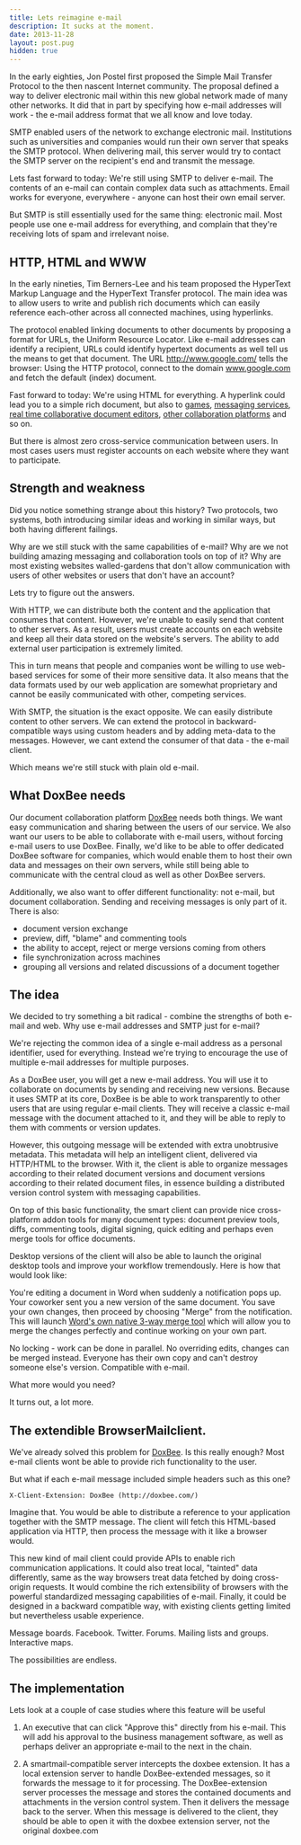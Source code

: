 ```yaml
---
title: Lets reimagine e-mail
description: It sucks at the moment.
date: 2013-11-28
layout: post.pug
hidden: true
---
```


In the early eighties, Jon Postel first proposed the Simple Mail Transfer
Protocol to the then nascent Internet community. The proposal defined a way to
deliver electronic mail within this new global network made of many other
networks. It did that in part by specifying how e-mail addresses will work -
the e-mail address format that we all know and love today.

SMTP enabled users of the network to exchange electronic mail. Institutions
such as universities and companies would run their own server that speaks the
SMTP protocol. When delivering mail, this server would try to contact the SMTP
server on the recipient's end and transmit the message.

Lets fast forward to today: We're still using SMTP to deliver e-mail. The
contents of an e-mail can contain complex data such as attachments. Email works
for everyone, everywhere - anyone can host their own email server.

But SMTP is still essentially used for the same thing: electronic mail. Most
people use one e-mail address for everything, and complain that they're
receiving lots of spam and irrelevant noise.


## HTTP, HTML and WWW

In the early nineties, Tim Berners-Lee and his team proposed the HyperText
Markup Language and the HyperText Transfer protocol. The main idea was to allow
users to write and publish rich documents which can easily reference each-other
across all connected machines, using hyperlinks.

The protocol enabled linking documents to other documents by proposing a format
for URLs, the Uniform Resource Locator. Like e-mail addresses can identify a
recipient, URLs could identify hypertext documents as well tell us the means to
get that document. The URL http://www.google.com/ tells the browser: Using the
HTTP protocol, connect to the domain www.google.com and fetch the default
(index) document.

Fast forward to today: We're using HTML for everything. A hyperlink could lead
you to a simple rich document, but also to [games][unreal], [messaging
services][twitter], [real time collaborative document editors][google-docs],
[other collaboration platforms][github] and so on.

But there is almost zero cross-service communication between users. In most
cases users must register accounts on each website where they want to
participate.

[unreal]: http://www.unrealengine.com/html5/
[twitter]: http://twitter.com
[google-docs]: https://drive.google.com/
[github]: https://github.com

## Strength and weakness

Did you notice something strange about this history? Two protocols, two
systems, both introducing similar ideas and working in similar ways, but both
having different failings.

Why are we still stuck with the same capabilities of e-mail? Why are we not
building amazing messaging and collaboration tools on top of it? Why are most
existing websites walled-gardens that don't allow communication with users of
other websites or users that don't have an account?

Lets try to figure out the answers.

With HTTP, we can distribute both the content and the application that consumes
that content. However, we're unable to easily send that content to other
servers. As a result, users must create accounts on each website and keep all
their data stored on the website's servers. The ability to add external user
participation is extremely limited.

This in turn means that people and companies wont be willing to use web-based
services for some of their more sensitive data. It also means that the data
formats used by our web application are somewhat proprietary and cannot be
easily communicated with other, competing services.

With SMTP, the situation is the exact opposite. We can easily distribute
content to other servers. We can extend the protocol in backward-compatible
ways using custom headers and by adding meta-data to the messages. However, we
cant extend the consumer of that data - the e-mail client.

Which means we're still stuck with plain old e-mail.

## What DoxBee needs

Our document collaboration platform [DoxBee][doxbee] needs both things. We want
easy communication and sharing between the users of our service. We also want
our users to be able to collaborate with e-mail users, without forcing e-mail
users to use DoxBee. Finally, we'd like to be able to offer dedicated DoxBee
software for companies, which would enable them to host their own data and
messages on their own servers, while still being able to communicate with the
central cloud as well as other DoxBee servers.

Additionally, we also want to offer different functionality: not e-mail, but
document collaboration. Sending and receiving messages is only part of it.
There is also:

* document version exchange
* preview, diff, "blame" and commenting tools
* the ability to accept, reject or merge versions coming from others
* file synchronization across machines
* grouping all versions and related discussions of a document together

## The idea

We decided to try something a bit radical - combine the strengths of both
e-mail and web. Why use e-mail addresses and SMTP just for e-mail?

We're rejecting the common idea of a single e-mail address as a personal
identifier, used for everything. Instead we're trying to encourage the use of
multiple e-mail addresses for multiple purposes.

As a DoxBee user, you will get a new e-mail address. You will use it to
collaborate on documents by sending and receiving new versions. Because it uses
SMTP at its core, DoxBee is be able to work transparently to other users that
are using regular e-mail clients. They will receive a classic e-mail message
with the document attached to it, and they will be able to reply to them with
comments or version updates.

However, this outgoing message will be extended with extra unobtrusive metadata.
This metadata will help an intelligent client, delivered via HTTP/HTML to the
browser. With it, the client is able to organize messages according to their
related document versions and document versions according to their related
document files, in essence building a distributed version control system with
messaging capabilities.

On top of this basic functionality, the smart client can provide nice
cross-platform addon tools for many document types: document preview tools,
diffs, commenting tools, digital signing, quick editing and perhaps even merge
tools for office documents.

Desktop versions of the client will also be able to launch the original desktop
tools and improve your workflow tremendously. Here is how that would look like:

You're editing a document in Word when suddenly a notification pops up. Your
coworker sent you a new version of the same document. You save your own changes,
then proceed by choosing "Merge" from the notification. This will launch
[Word's own native 3-way merge tool][word-merge] which will allow you to merge
the changes perfectly and continue working on your own part.

No locking - work can be done in parallel. No overriding edits, changes can be
merged instead. Everyone has their own copy and can't destroy someone else's
version. Compatible with e-mail.

What more would you need?

It turns out, a lot more.

[word-merge]: http://support.microsoft.com/kb/306484

## The extendible BrowserMailclient.

We've already solved this problem for [DoxBee][doxbee]. Is this really enough?
Most e-mail clients wont be able to provide rich functionality to the user.

But what if each e-mail message included simple headers such as this one?

```
X-Client-Extension: DoxBee (http://doxbee.com/)
```

Imagine that. You would be able to distribute a reference to your application
together with the SMTP message. The client will fetch this HTML-based
application via HTTP, then process the message with it like a browser would.

This new kind of mail client could provide APIs to enable rich communication
applications. It could also treat local, "tainted" data differently, same as
the way browsers treat data fetched by doing cross-origin requests. It would
combine the rich extensibility of browsers with the powerful standardized
messaging capabilities of e-mail. Finally, it could be designed in a backward
compatible way, with existing clients getting limited but nevertheless usable
experience.

Message boards. Facebook. Twitter. Forums. Mailing lists and groups.
Interactive maps.

The possibilities are endless.

## The implementation

Lets look at a couple of case studies where this feature will be useful

1. An executive that can click "Approve this" directly from his e-mail. This
will add his approval to the business management software, as well as perhaps
deliver an appropriate e-mail to the next in the chain.

2. A smartmail-compatible server intercepts the doxbee extension. It has a
local extension server to handle DoxBee-extended messages, so it forwards the
message to it for processing. The DoxBee-extension server processes the message
and stores the contained documents and attachments in the version control
system. Then it delivers the message back to the server. When this message is
delivered to the client, they should be able to open it with the doxbee
extension server, not the original doxbee.com


[doxbee]: http://doxbee.com
